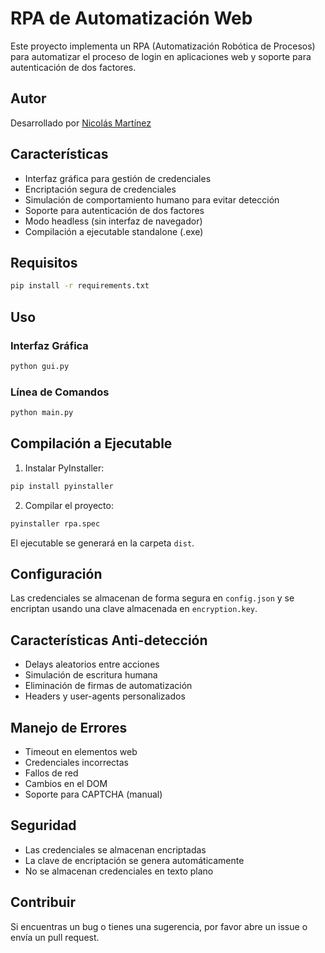 # RPA de Automatización Web

Este proyecto implementa un RPA (Automatización Robótica de Procesos) para automatizar el proceso de login en aplicaciones web y soporte para autenticación de dos factores.

## Autor

Desarrollado por [Nicolás Martínez](https://www.linkedin.com/in/martineznae/)

## Características

- Interfaz gráfica para gestión de credenciales
- Encriptación segura de credenciales
- Simulación de comportamiento humano para evitar detección
- Soporte para autenticación de dos factores
- Modo headless (sin interfaz de navegador)
- Compilación a ejecutable standalone (.exe)

## Requisitos

```bash
pip install -r requirements.txt
```

## Uso

### Interfaz Gráfica

```bash
python gui.py
```

### Línea de Comandos

```bash
python main.py
```

## Compilación a Ejecutable

1. Instalar PyInstaller:
```bash
pip install pyinstaller
```

2. Compilar el proyecto:
```bash
pyinstaller rpa.spec
```

El ejecutable se generará en la carpeta `dist`.

## Configuración

Las credenciales se almacenan de forma segura en `config.json` y se encriptan usando una clave almacenada en `encryption.key`.

## Características Anti-detección

- Delays aleatorios entre acciones
- Simulación de escritura humana
- Eliminación de firmas de automatización
- Headers y user-agents personalizados

## Manejo de Errores

- Timeout en elementos web
- Credenciales incorrectas
- Fallos de red
- Cambios en el DOM
- Soporte para CAPTCHA (manual)

## Seguridad

- Las credenciales se almacenan encriptadas
- La clave de encriptación se genera automáticamente
- No se almacenan credenciales en texto plano

## Contribuir

Si encuentras un bug o tienes una sugerencia, por favor abre un issue o envía un pull request.